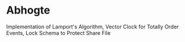 # Abhogte
Implementation of Lamport's Algorithm, Vector Clock for Totally Order Events, Lock Schema to Protect Share File

